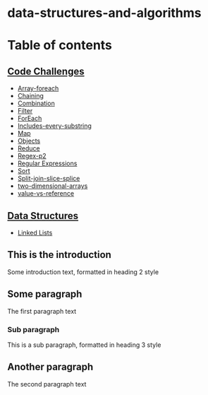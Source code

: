 
# data-structures-and-algorithms
  

# Table of contents

## [Code Challenges](https://github.com/bjwine0/data-structures-and-algorithms/tree/master/code-challenges)
- [Array-foreach](https://github.com/bjwine0/data-structures-and-algorithms/tree/master/code-challenges/array-foreach)
- [Chaining](https://github.com/bjwine0/data-structures-and-algorithms/tree/master/code-challenges/chaining)
- [Combination](https://github.com/bjwine0/data-structures-and-algorithms/tree/master/code-challenges/combination%20)
- [Filter](https://github.com/bjwine0/data-structures-and-algorithms/tree/master/code-challenges/filter)
- [ForEach](https://github.com/bjwine0/data-structures-and-algorithms/tree/master/code-challenges/for-each)
- [Includes-every-substring](https://github.com/bjwine0/data-structures-and-algorithms/tree/master/code-challenges/includes-every-substring)
- [Map](https://github.com/bjwine0/data-structures-and-algorithms/tree/master/code-challenges/map)
- [Objects](https://github.com/bjwine0/data-structures-and-algorithms/tree/master/code-challenges/objects)
- [Reduce](https://github.com/bjwine0/data-structures-and-algorithms/tree/master/code-challenges/reduce)
- [Regex-p2](https://github.com/bjwine0/data-structures-and-algorithms/tree/master/code-challenges/regex-p2)
- [Regular Expressions](https://github.com/bjwine0/data-structures-and-algorithms/tree/master/code-challenges/regular-expressions)
- [Sort](https://github.com/bjwine0/data-structures-and-algorithms/tree/master/code-challenges/sort)
- [Split-join-slice-splice](https://github.com/bjwine0/data-structures-and-algorithms/tree/master/code-challenges/split-join-slice-splice)
- [two-dimensional-arrays](https://github.com/bjwine0/data-structures-and-algorithms/tree/master/code-challenges/two-dimensional-arrays)
- [value-vs-reference](https://github.com/bjwine0/data-structures-and-algorithms/tree/master/code-challenges/value-vs-reference)

## [Data Structures](https://github.com/bjwine0/data-structures-and-algorithms/tree/master/Data-Structures/linkedLists)
- [Linked Lists](https://github.com/bjwine0/data-structures-and-algorithms/tree/master/Data-Structures/linkedLists)


## This is the introduction <a name="introduction"></a>
Some introduction text, formatted in heading 2 style

## Some paragraph <a name="paragraph1"></a>
The first paragraph text

### Sub paragraph <a name="subparagraph1"></a>
This is a sub paragraph, formatted in heading 3 style

## Another paragraph <a name="paragraph2"></a>
The second paragraph text
